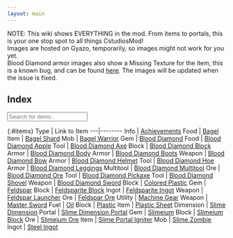 ```yaml
---
layout: main
---
```


NOTE: This wiki shows EVERYTHING in the mod. From items to portals, this is your one stop spot to all things CstudiosMod!<br/>
Images are hosted on Gyazo, temporarily, so images might not work for you yet.<br/>
Blood Diamond armor images also show a Missing Texture for the item, this is a known bug, and can be found [here](https://github.com/TeamCstudios/CStudiosMod/issues/1). The images will be updated when the issue is fixed.

## Index

<input type="text" id="finditems" onkeyup="searchItems()" placeholder="Search for items..">

{:#items}
Type | Link to Item
---|--------
Info | [Achievements](wiki/achievements)
Food | [Bagel](wiki/bagel)
Item | [Bagel Shard](wiki/bagelshard)
Mob | [Bagel Warrior](wiki/bagelwarrior)
Gem | [Blood Diamond](wiki/blooddiamond)
Food | [Blood Diamond Apple](wiki/blooddiamondapple)
Tool | [Blood Diamond Axe](wiki/blooddiamondaxe)
Block | [Blood Diamond Block](wiki/blooddiamondblock)
Armor | [Blood Diamond Body](wiki/blooddiamondbody)
Armor | [Blood Diamond Boots](wiki/blooddiamondboots)
Weapon | [Blood Diamond Bow](wiki/blooddiamondbow)
Armor | [Blood Diamond Helmet](wiki/blooddiamondhelmet)
Tool | [Blood Diamond Hoe](wiki/blooddiamondhoe)
Armor | [Blood Diamond Leggings](wiki/blooddiamondleggings)
Multitool | [Blood Diamond Multitool](wiki/blooddiamondmultitool)
Ore | [Blood Diamond Ore](wiki/blooddiamondore)
Tool | [Blood Diamond Pickaxe](wiki/blooddiamondpickaxe)
Tool | [Blood Diamond Shovel](wiki/blooddiamondshovel)
Weapon | [Blood Diamond Sword](wiki/blooddiamondsword)
Block | [Colored Plastic](wiki/coloredplastic)
Gem | [Feldspar](wiki/feldspar)
Block | [Feldsparite Block](wiki/feldspariteblock)
Ingot | [Feldsparite Ingot](wiki/feldspariteingot)
Weapon | [Feldspar Launcher](wiki/feldsparlauncher)
Ore | [Feldspar Ore](wiki/feldsparore)
Utility | [Machine Gear](wiki/machinegear)
Weapon | [Master Sword](wiki/mastersword)
Fuel | [Oil](wiki/oil)
Block | [Plastic](wiki/plastic)
Item | [Plastic Sheet](wiki/plasticsheet)
Dimension | [Slime Dimension](wiki/slimedimension)
Portal | [Slime Dimension Portal](wiki/slimedimensionportal)
Gem | [Slimeium](wiki/slimeium)
Block | [Slimeium Block](wiki/slimeiumblock)
Ore | [Slimeium Ore](wiki/slimeiumore)
Item | [Slime Portal Igniter](wiki/slimeportaligniter)
Mob | [Slime Zombie](wiki/slimezombie)
Ingot | [Steel Ingot](wiki/steelingot)
